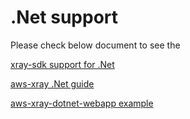 # .Net support

Please check below document to see the 

[xray-sdk support for .Net](https://github.com/aws/aws-xray-sdk-dotnet/tree/master#aspnet-framework-net--nuget)

[aws-xray .Net guide](https://aws.amazon.com/blogs/developer/new-aws-x-ray-net-core-support/)

[aws-xray-dotnet-webapp example](https://github.com/aws-samples/aws-xray-dotnet-webapp)